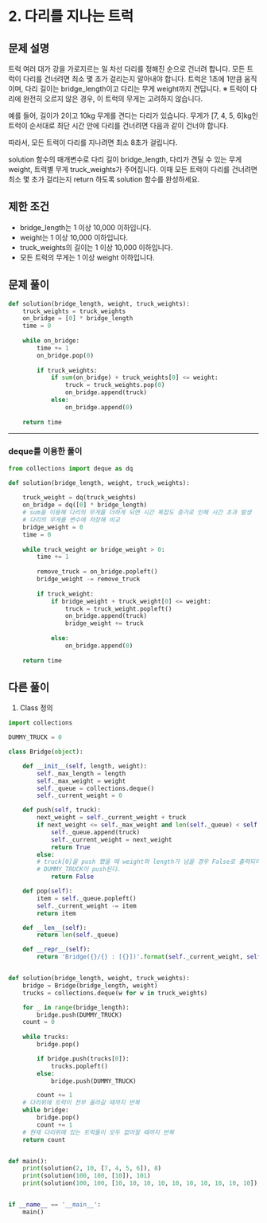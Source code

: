 # 2. 다리를 지나는 트럭

## 문제 설명
트럭 여러 대가 강을 가로지르는 일 차선 다리를 정해진 순으로 건너려 합니다. 모든 트럭이 다리를 건너려면 최소 몇 초가 걸리는지 알아내야 합니다. 트럭은 1초에 1만큼 움직이며, 다리 길이는 bridge_length이고 다리는 무게 weight까지 견딥니다.
※ 트럭이 다리에 완전히 오르지 않은 경우, 이 트럭의 무게는 고려하지 않습니다.

예를 들어, 길이가 2이고 10kg 무게를 견디는 다리가 있습니다. 무게가 [7, 4, 5, 6]kg인 트럭이 순서대로 최단 시간 안에 다리를 건너려면 다음과 같이 건너야 합니다.

따라서, 모든 트럭이 다리를 지나려면 최소 8초가 걸립니다.

solution 함수의 매개변수로 다리 길이 bridge_length, 다리가 견딜 수 있는 무게 weight, 트럭별 무게 truck_weights가 주어집니다. 이때 모든 트럭이 다리를 건너려면 최소 몇 초가 걸리는지 return 하도록 solution 함수를 완성하세요.

## 제한 조건

- bridge_length는 1 이상 10,000 이하입니다.
- weight는 1 이상 10,000 이하입니다.
- truck_weights의 길이는 1 이상 10,000 이하입니다.
- 모든 트럭의 무게는 1 이상 weight 이하입니다.

## 문제 풀이

```python
def solution(bridge_length, weight, truck_weights):    
    truck_weights = truck_weights
    on_bridge = [0] * bridge_length
    time = 0
    
    while on_bridge:
        time += 1   
        on_bridge.pop(0)
        
        if truck_weights:
            if sum(on_bridge) + truck_weights[0] <= weight:
                truck = truck_weights.pop(0)
                on_bridge.append(truck)
            else:
                on_bridge.append(0)    
    
    return time

```

---

### deque를 이용한 풀이

```python
from collections import deque as dq

def solution(bridge_length, weight, truck_weights):    
    
    truck_weight = dq(truck_weights)
    on_bridge = dq([0] * bridge_length)
    # sum을 이용해 다리의 무게를 더하게 되면 시간 복잡도 증가로 인해 시간 초과 발생
    # 다리의 무게를 변수에 저장해 비교
    bridge_weight = 0
    time = 0
    
    while truck_weight or bridge_weight > 0:
        time += 1   
        
        remove_truck = on_bridge.popleft()
        bridge_weight -= remove_truck
        
        if truck_weight:
            if bridge_weight + truck_weight[0] <= weight:
                truck = truck_weight.popleft()
                on_bridge.append(truck)
                bridge_weight += truck
                
            else:
                on_bridge.append(0)
                
    return time
```





## 다른 풀이

1. Class 정의

```python
import collections

DUMMY_TRUCK = 0

class Bridge(object):

    def __init__(self, length, weight):
        self._max_length = length
        self._max_weight = weight
        self._queue = collections.deque()
        self._current_weight = 0

    def push(self, truck):
        next_weight = self._current_weight + truck
        if next_weight <= self._max_weight and len(self._queue) < self._max_length:
            self._queue.append(truck)
            self._current_weight = next_weight
            return True
        else:
        # truck[0]을 push 했을 때 weight와 length가 넘을 경우 False로 출력되어 
        # DUMMY_TRUCK이 push된다. 
            return False

    def pop(self):
        item = self._queue.popleft()
        self._current_weight -= item
        return item

    def __len__(self):
        return len(self._queue)

    def __repr__(self):
        return 'Bridge({}/{} : [{}])'.format(self._current_weight, self._max_weight, list(self._queue))


def solution(bridge_length, weight, truck_weights):
    bridge = Bridge(bridge_length, weight)
    trucks = collections.deque(w for w in truck_weights)

    for _ in range(bridge_length):
        bridge.push(DUMMY_TRUCK)
    count = 0
    
    while trucks:
        bridge.pop()

        if bridge.push(trucks[0]):
            trucks.popleft()
        else:
            bridge.push(DUMMY_TRUCK)

        count += 1
	# 다리위에 트럭이 전부 올라갈 때까지 반복
    while bridge:
        bridge.pop()
        count += 1
	# 현재 다리위에 있는 트럭들이 모두 없어질 때까지 반복
    return count


def main():
    print(solution(2, 10, [7, 4, 5, 6]), 8)
    print(solution(100, 100, [10]), 101)
    print(solution(100, 100, [10, 10, 10, 10, 10, 10, 10, 10, 10, 10]), 110)


if __name__ == '__main__':
    main()
```

